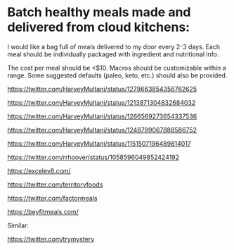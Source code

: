 # Batch healthy meals made and delivered from cloud kitchens:

I would like a bag full of meals delivered to my door every 2-3 days. Each meal should be individually packaged with ingredient and nutritional info.

The cost per meal should be <$10. Macros should be customizable within a range. Some suggested defaults (paleo, keto, etc.) should also be provided.

https://twitter.com/HarveyMultani/status/1279663854356762625

https://twitter.com/HarveyMultani/status/1213871304832684032

https://twitter.com/HarveyMultani/status/1266569273654337536

https://twitter.com/HarveyMultani/status/1248799067888586752

https://twitter.com/HarveyMultani/status/1151507196489814017

https://twitter.com/rrhoover/status/1058596049852424192

https://excelev8.com/

https://twitter.com/territoryfoods

https://twitter.com/factormeals

https://beyfitmeals.com/

Similar:

https://twitter.com/trymystery
